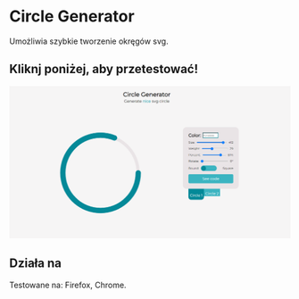 
# Circle Generator
Umożliwia szybkie tworzenie okręgów svg.

## Kliknj poniżej, aby przetestować!
[![example](https://raw.githubusercontent.com/granacik320/Circle-generator/main/CSS/Zrzut%20ekranu_20221205_212441.png)](https://granacik320.github.io//Circle-generator/)

## Działa na

Testowane na: Firefox, Chrome.

